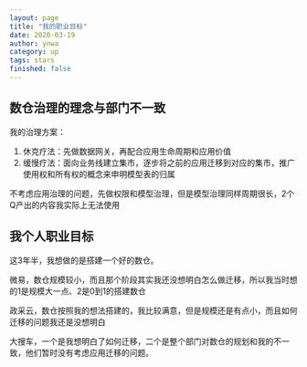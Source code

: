 ```yaml
---
layout: page
title: "我的职业目标"
date: 2020-03-19
author: ynwa
category: up
tags: stars
finished: false
---
```


## 数仓治理的理念与部门不一致

我的治理方案：

1. 休克疗法：先做数据网关，再配合应用生命周期和应用价值
2. 缓慢疗法：面向业务线建立集市，逐步将之前的应用迁移到对应的集市，推广使用权和所有权的概念来申明模型表的归属



不考虑应用治理的问题，先做权限和模型治理，但是模型治理同样周期很长，2个Q产出的内容我实际上无法使用

## 我个人职业目标

这3年半，我想做的是搭建一个好的数仓。

微易，数仓规模较小，而且那个阶段其实我还没想明白怎么做迁移，所以我当时想的1是规模大一点、2是0到1的搭建数仓

政采云，数仓按照我的想法搭建的，我比较满意，但是规模还是有点小，而且如何迁移的问题我还是没想明白

大搜车，一个是我想明白了如何迁移，二个是整个部门对数仓的规划和我的不一致，他们暂时没有考虑应用迁移的问题。



